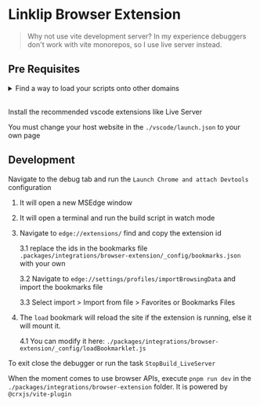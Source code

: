 # Linklip Browser Extension


> Why not use vite development server? In my experience debuggers don't work with vite monorepos, so I use live server instead.

## Pre Requisites

<details>
<summary><bold>Find a way to load your scripts onto other domains</bold></summary>

##### This is only necessary for website with a Content-Security-Policy that block inline scripts.


Use a browser extension:	[Disable Content-Security-Policy](https://microsoftedge.microsoft.com/addons/detail/ecmfamimnofkleckfamjbphegacljmbp) 

__or__

<details>
<summary>Enable HTTPS for localhost</summary>

https://youtu.be/AYLCEONnw2c?t=623

```
https://github.com/FiloSottile/mkcert > mkcert.exe
cmd > mkcert -install
win+r > "mmc" > File > Add/Remove Snap-in > Certificates > Add > Computer account > Local computer > Finish > OK | Console Root > Trusted Root Certification Authorities > Certificates > mkcert DESKTOP-XXXXX ...
```

</details>

---


</details>


<br/>

Install the recommended vscode extensions like Live Server

You must change your host website in the `./vscode/launch.json` to your own page

## Development
Navigate to the debug tab and run the `Launch Chrome and attach Devtools` configuration

1. It will open a new MSEdge window
	
2. It will open a terminal and run the build script in watch mode

3. Navigate to `edge://extensions/` find and copy the extension id

	3.1 replace the ids in the bookmarks file `.packages/integrations/browser-extension/_config/bookmarks.json` with your own

	3.2 Navigate to `edge://settings/profiles/importBrowsingData` and import the bookmarks file

	3.3 Select import > Import from file > Favorites or Bookmarks Files

4. The `load` bookmark will reload the site if the extension is running, else it will mount it.

	4.1 You can modify it here: `./packages/integrations/browser-extension/_config/loadBookmarklet.js`


To exit close the debugger or run the task `StopBuild_LiveServer`

When the moment comes to use browser APIs, execute `pnpm run dev` in the `./packages/integrations/browser-extension` folder. It is powered by `@crxjs/vite-plugin`
